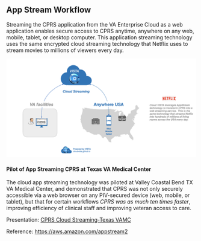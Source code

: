 ## App Stream Workflow

Streaming the CPRS application from the VA Enterprise Cloud as a web application enables secure access to CPRS anytime, anywhere on any web, mobile, tablet, or desktop computer. This application streaming technology uses the same encrypted cloud streaming technology that Netflix uses to stream movies to millions of viewers every day.

![](img/cloudstream-cprs.png)

#### Pilot of App Streaming CPRS at Texas VA Medical Center
The cloud app streaming technology was piloted at Valley Coastal Bend TX VA Medical Center, and demonstrated that CPRS was not only securely accessible via a web browser on any PIV-secured device (web, mobile, or tablet), but that for certain workflows *CPRS was as much ten times faster*, improving efficiency of clinical staff and improving veteran access to care.

Presentation:
[CPRS Cloud Streaming-Texas VAMC](https://github.com/cloudvista/cprs-flows/blob/main/cloudstream/img/cloud-streaming-CPRS-2020.pdf)

Reference: https://aws.amazon.com/appstream2
